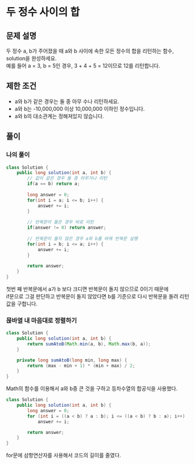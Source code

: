 # 두 정수 사이의 합
## 문제 설명
두 정수 a, b가 주어졌을 때 a와 b 사이에 속한 모든 정수의 합을 리턴하는 함수, solution을 완성하세요.  
예를 들어 a = 3, b = 5인 경우, 3 + 4 + 5 = 12이므로 12를 리턴합니다.

## 제한 조건
* a와 b가 같은 경우는 둘 중 아무 수나 리턴하세요.  
* a와 b는 -10,000,000 이상 10,000,000 이하인 정수입니다.
* a와 b의 대소관계는 정해져있지 않습니다.

## 풀이
### 나의 풀이
```java
class Solution {
    public long solution(int a, int b) {
        // 값이 같은 경우 둘 중 아무거나 리턴
        if(a == b) return a;
        
        long answer = 0;
        for(int i = a; i <= b; i++) {
            answer += i;
        }
        
        // 반복문이 돌은 경우 바로 리턴
        if(answer != 0) return answer;
        
        // 반복문이 돌지 않은 경우 a와 b를 바꿔 반복문 실행
        for(int i = b; i <= a; i++) {
            answer += i;
        }
        
        return answer;
    }
}
```  
첫번 째 반복문에서 a가 b 보다 크디면 반복문이 돌지 않으므로 0이기 때문에  
if문으로 그걸 판단하고 반복문이 돌지 않았다면 b를 기준으로 다시 반복문을 돌려 리턴값을 구합니다.

### 묹바열 내 마음대로 정렬하기
```java
class Solution {
    public long solution(int a, int b) {
        return sumAtoB(Math.min(a, b), Math.max(b, a));
    }

    private long sumAtoB(long min, long max) {
        return (max - min + 1) * (min + max) / 2;
    }
}
```
Math의 함수를 이용해서 a와 b중 큰 것을 구하고 등차수열의 합공식을 사용했다.  

```java
class Solution {
    public long solution(int a, int b) {
        long answer = 0;
        for (int i = ((a < b) ? a : b); i <= ((a < b) ? b : a); i++) 
            answer += i;

        return answer;
    }
}
```
for문에 삼항연산자를 사용해서 코드의 길이를 줄였다.
